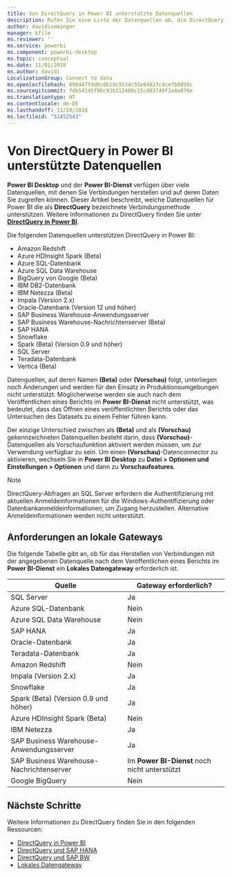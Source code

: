 ```yaml
---
title: Von DirectQuery in Power BI unterstützte Datenquellen
description: Rufen Sie eine Liste der Datenquellen ab, die DirectQuery verwenden können.
author: davidiseminger
manager: kfile
ms.reviewer: ''
ms.service: powerbi
ms.component: powerbi-desktop
ms.topic: conceptual
ms.date: 11/01/2018
ms.author: davidi
LocalizationGroup: Connect to data
ms.openlocfilehash: 098447f4d0c0b1dc9534c91e84827c4cefb8850c
ms.sourcegitcommit: fdb54145f9bc93b312409c15c603749f3a4a876e
ms.translationtype: HT
ms.contentlocale: de-DE
ms.lasthandoff: 11/28/2018
ms.locfileid: "52452543"
---
```

# <a name="data-sources-supported-by-directquery-in-power-bi"></a>Von DirectQuery in Power BI unterstützte Datenquellen
**Power BI Desktop** und der **Power BI-Dienst** verfügen über viele Datenquellen, mit denen Sie Verbindungen herstellen und auf deren Daten Sie zugreifen können. Dieser Artikel beschreibt, welche Datenquellen für Power BI die als **DirectQuery** bezeichnete Verbindungsmethode unterstützen. Weitere Informationen zu DirectQuery finden Sie unter [**DirectQuery in Power BI**](desktop-directquery-about.md).

Die folgenden Datenquellen unterstützen DirectQuery in Power BI:

* Amazon Redshift
* Azure HDInsight Spark (Beta)
* Azure SQL-Datenbank
* Azure SQL Data Warehouse
* BigQuery von Google (Beta)
* IBM DB2-Datenbank
* IBM Netezza (Beta)
* Impala (Version 2.x)
* Oracle-Datenbank (Version 12 und höher)
* SAP Business Warehouse-Anwendungsserver
* SAP Business Warehouse-Nachrichtenserver (Beta)
* SAP HANA
* Snowflake
* Spark (Beta) (Version 0.9 und höher)
* SQL Server
* Teradata-Datenbank
* Vertica (Beta)

Datenquellen, auf deren Namen **(Beta)** oder **(Vorschau)** folgt, unterliegen noch Änderungen und werden für den Einsatz in Produktionsumgebungen nicht unterstützt. Möglicherweise werden sie auch nach dem Veröffentlichen eines Berichts im **Power BI-Dienst** nicht unterstützt, was bedeutet, dass das Öffnen eines veröffentlichten Berichts oder das Untersuchen des Datasets zu einem Fehler führen kann.

Der einzige Unterschied zwischen als **(Beta)** und als **(Vorschau)** gekennzeichneten Datenquellen besteht darin, dass **(Vorschau)**-Datenquellen als Vorschaufunktion aktiviert werden müssen, um zur Verwendung verfügbar zu sein. Um einen **(Vorschau)**-Datenconnector zu aktivieren, wechseln Sie in **Power BI Desktop** zu **Datei > Optionen und Einstellungen > Optionen** und dann zu **Vorschaufeatures**.

> [!NOTE]
> DirectQuery-Abfragen an SQL Server erfordern die Authentifizierung mit aktuellen Anmeldeinformationen für die Windows-Authentifizierung oder Datenbankanmeldeinformationen, um Zugang herzustellen. Alternative Anmeldeinformationen werden nicht unterstützt.
>

## <a name="on-premises-gateway-requirements"></a>Anforderungen an lokale Gateways
Die folgende Tabelle gibt an, ob für das Herstellen von Verbindungen mit der angegebenen Datenquelle nach dem Veröffentlichen eines Berichts im **Power BI-Dienst** ein **Lokales Datengateway** erforderlich ist.

| Quelle | Gateway erforderlich? |
| --- | --- |
| SQL Server |Ja |
| Azure SQL-Datenbank |Nein |
| Azure SQL Data Warehouse |Nein |
| SAP HANA |Ja |
| Oracle-Datenbank |Ja |
| Teradata-Datenbank |Ja |
| Amazon Redshift |Nein |
| Impala (Version 2.x) |Ja |
| Snowflake |Ja |
| Spark (Beta) (Version 0.9 und höher) |Ja |
| Azure HDInsight Spark (Beta) |Nein |
| IBM Netezza |Ja |
| SAP Business Warehouse-Anwendungsserver |Ja |
| SAP Business Warehouse-Nachrichtenserver |Im **Power BI-Dienst** noch nicht unterstützt |
| Google BigQuery |Nein |


## <a name="next-steps"></a>Nächste Schritte
Weitere Informationen zu DirectQuery finden Sie in den folgenden Ressourcen:

* [DirectQuery in Power BI](desktop-directquery-about.md)
* [DirectQuery und SAP HANA](desktop-directquery-sap-hana.md)
* [DirectQuery und SAP BW](desktop-directquery-sap-bw.md)
* [Lokales Datengateway](service-gateway-onprem.md)

